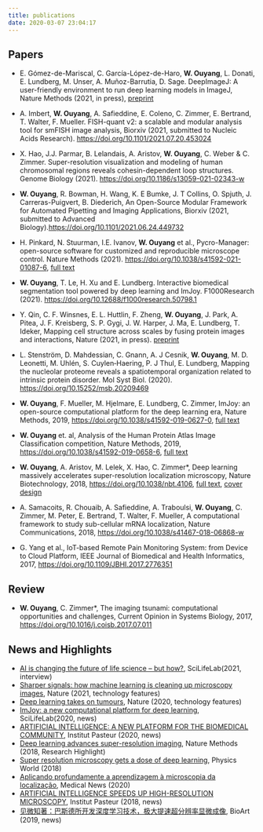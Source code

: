 ```yaml
---
title: publications
date: 2020-03-07 23:04:17
---
```

## Papers
<!-- * **W. Ouyang**, Emma Lundberg, ImageJ.JS: ImageJ running in the browser, https://ij.imjoy.io/ (2021) -->
<!-- * J. Bai<sup>*</sup>, **W. Ouyang<sup>*#</sup>**, M. Singh, C. Leterrier, P. Barthelemy, S. Holden, T. Klein, M. Sauer, P. Kanchanawong, N. Bourg, M. Cohen, B. Lelandais, C. Zimmer<sup>#</sup>, ShareLoc – an open platform for sharing localization microscopy data (2021) -->
<!-- * M.R. King, K.M. Ruff, X. Zeng, A.E. Posey, W. Ouyang, E. Lundberg, R.V. Pappu. Nucleolar cores are scaffolded by proteins with lysine and acid-rich disordered regions that drive phase separation. In preparation. -->
* E. Gómez-de-Mariscal, C. García-López-de-Haro, **W. Ouyang**, L. Donati, E. Lundberg, M. Unser, A. Muñoz-Barrutia, D. Sage. DeepImageJ: A user-friendly environment to run deep learning models in ImageJ, Nature Methods (2021, in press), [preprint](https://www.biorxiv.org/content/10.1101/799270v3)
* A. Imbert, **W. Ouyang**,  A. Safieddine, E. Coleno, C. Zimmer, E. Bertrand, T. Walter, F. Mueller. FISH-quant v2: a scalable and modular analysis tool for smFISH image analysis, Biorxiv (2021, submitted to Nucleic Acids Research). https://doi.org/10.1101/2021.07.20.453024
* X. Hao, J.J. Parmar, B. Lelandais, A. Aristov, **W. Ouyang**, C. Weber & C. Zimmer. Super-resolution visualization and modeling of human chromosomal regions reveals cohesin-dependent loop structures. Genome Biology (2021). https://doi.org/10.1186/s13059-021-02343-w
* **W. Ouyang**, R. Bowman, H. Wang, K. E Bumke, J. T Collins, O. Spjuth, J. Carreras-Puigvert, B. Diederich, An Open-Source Modular Framework for Automated Pipetting and Imaging Applications, Biorxiv (2021, submitted to Advanced Biology).https://doi.org/10.1101/2021.06.24.449732
* H. Pinkard, N. Stuurman, I.E. Ivanov, **W. Ouyang** et al., Pycro-Manager: open-source software for customized and reproducible microscope control. Nature Methods (2021). https://doi.org/10.1038/s41592-021-01087-6, [full text](https://rdcu.be/cghwk)
* **W. Ouyang**, T. Le, H. Xu and E. Lundberg. Interactive biomedical segmentation tool powered by deep learning and ImJoy. F1000Research (2021). https://doi.org/10.12688/f1000research.50798.1
* Y. Qin, C. F. Winsnes, E. L. Huttlin, F. Zheng, **W. Ouyang**, J. Park, A. Pitea, J. F. Kreisberg, S. P. Gygi, J. W. Harper, J. Ma, E. Lundberg, T. Ideker, Mapping cell structure across scales by fusing protein images and interactions, Nature (2021, in press). [preprint](https://doi.org/10.1101/2020.06.21.163709)
* L. Stenström, D. Mahdessian, C. Gnann, A. J Cesnik, **W. Ouyang**, M. D. Leonetti, M. Uhlén, S. Cuylen‐Haering, P. J Thul, E. Lundberg, Mapping the nucleolar proteome reveals a spatiotemporal organization related to intrinsic protein disorder. Mol Syst Biol. (2020). https://doi.org/10.15252/msb.20209469
* **W. Ouyang**, F. Mueller, M. Hjelmare, E. Lundberg, C. Zimmer, ImJoy: an open-source computational platform for the deep learning era, Nature Methods, 2019, https://doi.org/10.1038/s41592-019-0627-0, [full text](https://rdcu.be/bYbGO)
* **W. Ouyang** et. al, Analysis of the Human Protein Atlas Image Classification competition, Nature Methods, 2019, https://doi.org/10.1038/s41592-019-0658-6, [full text](https://www.nature.com/articles/s41592-019-0658-6)
* **W. Ouyang**, A. Aristov, M. Lelek, X. Hao, C. Zimmer*, Deep learning massively accelerates super-resolution localization microscopy, Nature Biotechnology, 2018, https://doi.org/10.1038/nbt.4106, [full text](https://rdcu.be/LGtc), [cover design](https://www.nature.com/nbt/volumes/36/issues/5)
* A. Samacoits, R. Chouaib, A. Safieddine, A. Traboulsi, **W. Ouyang**, C. Zimmer, M. Peter, E. Bertrand, T. Walter, F. Mueller, A computational framework to study sub-cellular mRNA localization, Nature Communications, 2018, https://doi.org/10.1038/s41467-018-06868-w

* G. Yang et al., IoT-based Remote Pain Monitoring System: from Device to Cloud Platform, IEEE Journal of Biomedical and Health Informatics, 2017, https://doi.org/10.1109/JBHI.2017.2776351

## Review
 * **W. Ouyang**, C. Zimmer*, The imaging tsunami: computational opportunities and challenges, Current Opinion in Systems Biology, 2017, https://doi.org/10.1016/j.coisb.2017.07.011

## News and Highlights
 * [AI is changing the future of life science – but how?](https://www.scilifelab.se/news/ai-is-changing-the-future-of-life-science-but-how/), SciLifeLab(2021, interview)
 * [Sharper signals: how machine learning is cleaning up microscopy images](https://www.nature.com/articles/d41586-021-00023-0), Nature (2021, technology features)
 * [Deep learning takes on tumours](https://www.nature.com/articles/d41586-020-01128-8), Nature (2020, technology features)
 * [ImJoy: a new computational platform for deep learning](https://www.scilifelab.se/news/imjoy-a-new-computational-platform-for-deep-learning/), SciLifeLab(2020, news)
 * [ARTIFICIAL INTELLIGENCE: A NEW PLATFORM FOR THE BIOMEDICAL COMMUNITY](https://www.pasteur.fr/en/research-journal/news/artificial-intelligence-new-platform-biomedical-community), Institut Pasteur (2020, news)
 * [Deep learning advances super-resolution imaging](https://www.nature.com/articles/s41592-018-0028-9), Nature Methods (2018, Research Highlight)
 * [Super resolution microscopy gets a dose of deep learning](https://physicsworld.com/a/super-resolution-microscopy-gets-a-dose-of-deep-learning/), Physics World (2018)
 * [Aplicando profundamente a aprendizagem à microscopia da localização](https://www.news-medical.net/life-sciences/Applying-Deep-Learning-to-Localization-Microscopy-(Portuguese).aspx), Medical News (2020)
 * [ARTIFICIAL INTELLIGENCE SPEEDS UP HIGH-RESOLUTION MICROSCOPY](https://www.inception-program.fr/en/news/artificial-intelligence-speeds-high-resolution-microscopy), Institut Pasteur (2018, news)
 * [见微知著：巴斯德所开发深度学习技术，极大提速超分辨率显微成像](https://ibook.antpedia.com/x/288405.html), BioArt (2019, news)